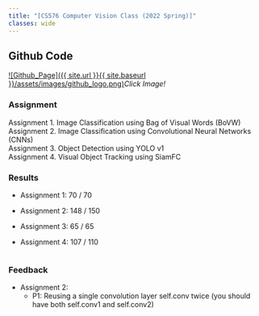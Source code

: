 ```yaml
---
title: "[CS576 Computer Vision Class (2022 Spring)]"
classes: wide
---
```


## Github Code 
[![Github_Page]({{ site.url }}{{ site.baseurl }}/assets/images/github_logo.png)](https://github.com/SungJaeShin/CS576-Computer-Vision.git)*Click Image!*


### Assignment

Assignment 1. Image Classification using Bag of Visual Words (BoVW) \
Assignment 2. Image Classification using Convolutional Neural Networks (CNNs) \
Assignment 3. Object Detection using YOLO v1 \
Assignment 4. Visual Object Tracking using SiamFC 


### Results 
- Assignment 1: 70  / 70
- Assignment 2: 148 / 150 
- Assignment 3: 65  / 65
- Assignment 4: 107 / 110

  <figure class="align-center">
    <img src="{{ site.url }}{{ site.baseurl }}/assets/images/class/cs576_results.png" alt="">
  </figure> 

### Feedback
- Assignment 2: 
  * P1: Reusing a single convolution layer self.conv twice (you should have both self.conv1 and self.conv2)